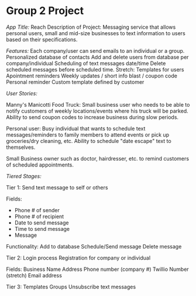 # Group 2 Project

*App Title:* Reach
Description of Project: Messaging service that allows personal users, small and mid-size businesses to text information to users based on their specifications.

*Features:*
Each company/user can send emails to an individual or a group.
Personalized database of contacts
Add and delete users from database per company/individual
Scheduling of text messages date/time
Delete scheduled messages before scheduled time.
Stretch: Templates for users
    Apointment reminders
    Weekly updates / short info blast / coupon code
    Personal reminder
    Custom template defined by customer

*User Stories:*

Manny's Manicotti Food Truck: Small business user who needs to be able to notify customers of weekly locations/events where his truck will be parked. Ability to send coupon codes to increase business during slow periods.

Personal user: Busy individual that wants to schedule text messages/reminders to family members to attend events or pick up groceries/dry cleaning, etc. Ability to schedule "date escape" text to themselves.

Small Business owner such as doctor, hairdresser, etc. to remind customers of scheduled appointments. 

*Tiered Stages:*

Tier 1:
Send text message to self or others

Fields:
* Phone # of sender
* Phone # of recipient
* Date to send message
* Time to send message
* Message

Functionality:
Add to database
Schedule/Send message
Delete message	


Tier 2:
Login process
Registration for company or individual

Fields:
Business Name
Address
Phone number (company #)
Twillio Number (stretch)
Email address

Tier 3:
Templates
Groups
Unsubscribe text messages



